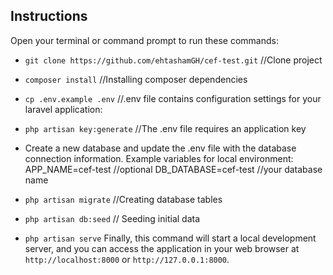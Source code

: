 ## Instructions

Open your terminal or command prompt to run these commands:

- `git clone https://github.com/ehtashamGH/cef-test.git` 
  //Clone project

- `composer install` 
  //Installing composer dependencies

- `cp .env.example .env` 
  //.env file contains configuration settings for your laravel application:

- `php artisan key:generate`
  //The .env file requires an application key

- Create a new database and update the .env file with the database connection information. 
  Example variables for local environment:
  APP_NAME=cef-test //optional
  DB_DATABASE=cef-test //your database name 


- `php artisan migrate` 
  //Creating database tables

- `php artisan db:seed`
  // Seeding initial data

- `php artisan serve`
   Finally, this command will start a local development server, and you can access the application in your web browser at `http://localhost:8000` or `http://127.0.0.1:8000`.